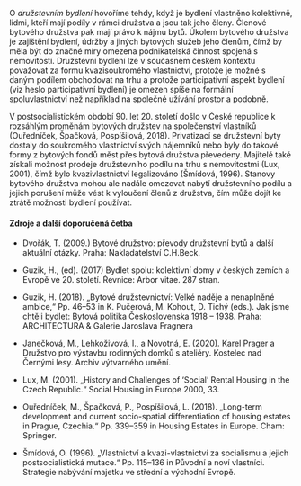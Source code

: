O _družstevním bydlení_ hovoříme tehdy, když je bydlení vlastněno kolektivně, lidmi, kteří mají podíly v rámci družstva a jsou tak jeho členy. Členové bytového družstva pak mají právo k nájmu bytů. Úkolem bytového družstva je zajištění bydlení, údržby a jiných bytových služeb jeho členům, čímž by měla být do značné míry omezena podnikatelská činnost spojená s nemovitostí. Družstevní bydlení lze v současném českém kontextu považovat za formu kvazisoukromého vlastnictví, protože je možné s daným podílem obchodovat na trhu a protože participativní aspekt bydlení (viz heslo participativní bydlení) je omezen spíše na formální spoluvlastnictví než například na společné užívání prostor a podobně. 

V postsocialistickém období 90. let 20. století došlo v České republice k rozsáhlým proměnám bytových družstev na společenství vlastníků (Ouředníček, Špačková, Pospíšilová, 2018). Privatizací se družstevní byty dostaly do soukromého vlastnictví svých nájemníků nebo byly do takové formy z bytových fondů měst přes bytová družstva převedeny. Majitelé také získali možnost prodeje družstevního podílu na trhu s nemovitostmi (Lux, 2001), čímž bylo kvazivlastnictví legalizováno (Šmídová, 1996). Stanovy bytového družstva mohou ale nadále omezovat nabytí družstevního podílu a jejich porušení může vést k vyloučení členů z družstva, čím může dojít ke ztrátě možnosti bydlení používat. 

#### Zdroje a další doporučená četba

- Dvořák, T. (2009.) Bytové družstvo: převody družstevní bytů a další aktuální otázky. Praha: Nakladatelství C.H.Beck.

- Guzik, H., (ed). (2017) Bydlet spolu: kolektivní domy v českých zemích a Evropě ve 20. století. Řevnice: Arbor vitae. 287 stran. 

- Guzik, H. (2018). „Bytové družstevnictví: Velké naděje a nenaplněné ambice,“ Pp. 46–53 in K. Pučerová, M. Kohout, D. Tichý (eds.). Jak jsme chtěli bydlet: Bytová politika Československa 1918 – 1938. Praha: ARCHITECTURA & Galerie Jaroslava Fragnera

- Janečková, M., Lehkoživová, I., a Novotná, E. (2020). Karel Prager a Družstvo pro výstavbu rodinných domků s ateliéry. Kostelec nad Černými lesy. Archiv výtvarného umění. 

- Lux, M. (2001). „History and Challenges of ‘Social’ Rental Housing in the Czech Republic.“ Social Housing in Europe 2000, 33.

- Ouředníček, M., Špačková, P., Pospíšilová, L. (2018). „Long-term development and current socio-spatial differentiation of housing estates in Prague, Czechia.“ Pp. 339–359 in Housing Estates in Europe. Cham: Springer.

- Šmídová, O. (1996). „Vlastnictví a kvazi-vlastnictví za socialismu a jejich postsocialistická mutace.“ Pp. 115–136 in Původní a noví vlastníci. Strategie nabývání majetku ve střední a východní Evropě.
